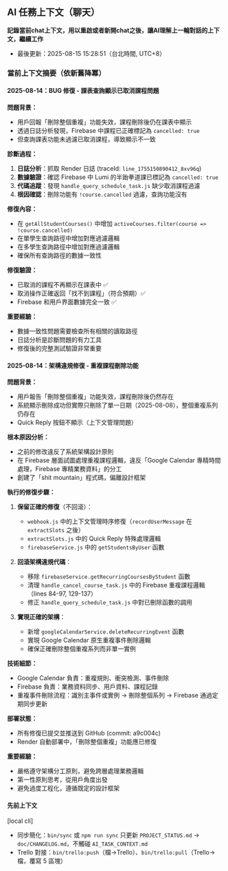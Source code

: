 ## AI 任務上下文（聊天）
**記錄當前chat上下文，用以重啟或者新開chat之後，讓AI理解上一輪對話的上下文，繼續工作**

- 最後更新：2025-08-15 15:28:51（台北時間, UTC+8）

### 當前上下文摘要（依新舊降冪）

#### 2025-08-14：BUG 修復 - 課表查詢顯示已取消課程問題
**問題背景：**
- 用戶回報「刪除整個重複」功能失效，課程刪除後仍在課表中顯示
- 透過日誌分析發現，Firebase 中課程已正確標記為 `cancelled: true`
- 但查詢課表功能未過濾已取消課程，導致顯示不一致

**診斷過程：**
1. **日誌分析**：抓取 Render 日誌 (traceId: `line_1755150890412_8xv96q`)
2. **數據驗證**：確認 Firebase 中 Lumi 的半跆拳道課已標記為 `cancelled: true`
3. **代碼追蹤**：發現 `handle_query_schedule_task.js` 缺少取消課程過濾
4. **根因確認**：刪除功能有 `!course.cancelled` 過濾，查詢功能沒有

**修復內容：**
- 在 `getAllStudentCourses()` 中增加 `activeCourses.filter(course => !course.cancelled)`
- 在單學生查詢路徑中增加對應過濾邏輯
- 在多學生查詢路徑中增加對應過濾邏輯
- 確保所有查詢路徑的數據一致性

**修復驗證：**
- 已取消的課程不再顯示在課表中 ✅
- 取消操作正確返回「找不到課程」（符合預期）✅
- Firebase 和用戶界面數據完全一致 ✅

**重要經驗：**
- 數據一致性問題需要檢查所有相關的讀取路徑
- 日誌分析是診斷問題的有力工具
- 修復後的完整測試驗證非常重要

#### 2025-08-14：架構違規修復 - 重複課程刪除功能
**問題背景：**
- 用戶報告「刪除整個重複」功能失效，課程刪除後仍然存在
- 系統顯示刪除成功但實際只刪除了單一日期（2025-08-08），整個重複系列仍存在
- Quick Reply 按鈕不顯示（上下文管理問題）

**根本原因分析：**
- 之前的修改違反了系統架構設計原則
- 在 Firebase 層面試圖處理重複課程邏輯，違反「Google Calendar 專精時間處理，Firebase 專精業務資料」的分工
- 創建了「shit mountain」程式碼，偏離設計框架

**執行的修復步驟：**

1. **保留正確的修復**（不回滾）：
   - `webhook.js` 中的上下文管理時序修復（`recordUserMessage` 在 `extractSlots` 之後）
   - `extractSlots.js` 中的 Quick Reply 特殊處理邏輯
   - `firebaseService.js` 中的 `getStudentsByUser` 函數

2. **回滾架構違規代碼**：
   - 移除 `firebaseService.getRecurringCoursesByStudent` 函數
   - 清理 `handle_cancel_course_task.js` 中的 Firebase 重複課程邏輯（lines 84-97, 129-137）
   - 修正 `handle_query_schedule_task.js` 中對已刪除函數的調用

3. **實現正確的架構**：
   - 新增 `googleCalendarService.deleteRecurringEvent` 函數
   - 實現 Google Calendar 原生重複事件刪除邏輯
   - 確保正確刪除整個重複系列而非單一實例

**技術細節：**
- Google Calendar 負責：重複規則、衝突檢測、事件刪除
- Firebase 負責：業務資料同步、用戶資料、課程記錄
- 重複事件刪除流程：識別主事件或實例 → 刪除整個系列 → Firebase 通過定期同步更新

**部署狀態：**
- 所有修復已提交並推送到 GitHub (commit: a9c004c)
- Render 自動部署中，「刪除整個重複」功能應已修復

**重要經驗：**
- 嚴格遵守架構分工原則，避免跨層處理業務邏輯
- 第一性原則思考，從用戶角度出發
- 避免過度工程化，遵循既定的設計框架

#### 先前上下文
[local cli]
- 同步簡化：`bin/sync` 或 `npm run sync` 只更新 `PROJECT_STATUS.md` → `doc/CHANGELOG.md`，不觸碰 `AI_TASK_CONTEXT.md`
- Trello 對接：`bin/trello:push`（檔→Trello）、`bin/trello:pull`（Trello→檔，覆寫 5 區塊）